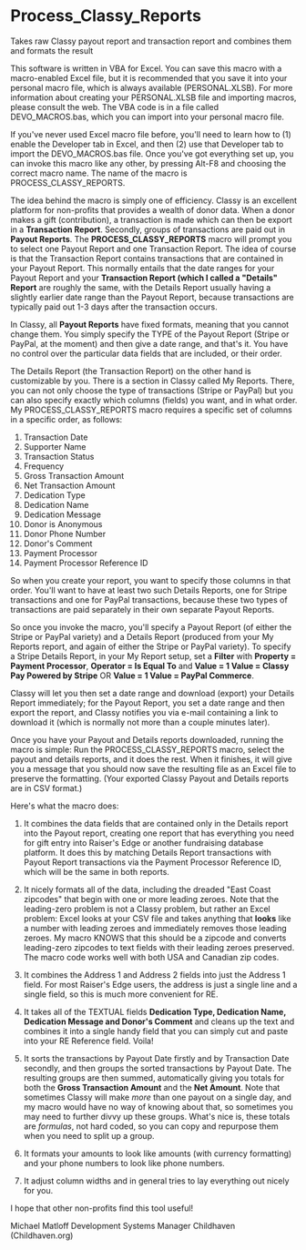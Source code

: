 # Process_Classy_Reports
Takes raw Classy payout report and transaction report and combines them and formats the result

This software is written in VBA for Excel. You can save this macro with a macro-enabled Excel file, but it is recommended that you save it into your personal macro file, which is always available (PERSONAL.XLSB). For more information about creating your PERSONAL.XLSB file and importing macros, please consult the web. The VBA code is in a file called DEVO_MACROS.bas, which you can import into your personal macro file.

If you've never used Excel macro file before, you'll need to learn how to (1) enable the Developer tab in Excel, and then (2) use that Developer tab to import the DEVO_MACROS.bas file. Once you've got everything set up, you can invoke this macro like any other, by pressing Alt-F8 and choosing the correct macro name. The name of the macro is PROCESS_CLASSY_REPORTS.

The idea behind the macro is simply one of efficiency. Classy is an excellent platform for non-profits that provides a wealth of donor data. When a donor makes a gift (contribution), a transaction is made which can then be export in a **Transaction Report**. Secondly, groups of transactions are paid out in **Payout Reports**. The **PROCESS_CLASSY_REPORTS** macro will prompt you to select one Payout Report and one Transaction Report. The idea of course is that the Transaction Report contains transactions that are contained in your Payout Report. This normally entails that the date ranges for your Payout Report and your **Transaction Report (which I called a "Details" Report** are roughly the same, with the Details Report usually having a slightly earlier date range than the Payout Report, because transactions are typically paid out 1-3 days after the transaction occurs.

In Classy, all **Payout Reports** have fixed formats, meaning that you cannot change them. You simply specify the TYPE of the Payout Report (Stripe or PayPal, at the moment) and then give a date range, and that's it. You have no control over the particular data fields that are included, or their order.

The Details Report (the Transaction Report) on the other hand is customizable by you. There is a section in Classy called My Reports. There, you can not only choose the type of transactions (Stripe or PayPal) but you can also specify exactly which columns (fields) you want, and in what order. My PROCESS_CLASSY_REPORTS macro requires a specific set of columns in a specific order, as follows:

1. Transaction Date
2. Supporter Name
3. Transaction Status
4. Frequency
5. Gross Transaction Amount
6. Net Transaction Amount
7. Dedication Type
8. Dedication Name
9. Dedication Message
10. Donor is Anonymous
11. Donor Phone Number
12. Donor's Comment
13. Payment Processor
14. Payment Processor Reference ID

So when you create your report, you want to specify those columns in that order. You'll want to have at least two such Details Reports, one for Stripe transactions and one for PayPal transactions, because these two types of transactions are paid separately in their own separate Payout Reports.

So once you invoke the macro, you'll specify a Payout Report (of either the Stripe or PayPal variety) and a Details Report (produced from your My Reports report, and again of either the Stripe or PayPal variety). To specify a Stripe Details Report, in your My Report setup, set a **Filter** with **Property = Payment Processor**, **Operator = Is Equal To** and **Value = 1 Value = Classy Pay Powered by Stripe** OR **Value = 1 Value = PayPal Commerce**. 

Classy will let you then set a date range and download (export) your Details Report immediately; for the Payout Report, you set a date range and then export the report, and Classy notifies you via e-mail containing a link to download it (which is normally not more than a couple minutes later).

Once you have your Payout and Details reports downloaded, running the macro is simple: Run the PROCESS_CLASSY_REPORTS macro, select the payout and details reports, and it does the rest. When it finishes, it will give you a message that you should now save the resulting file as an Excel file to preserve the formatting. (Your exported Classy Payout and Details reports are in CSV format.)

Here's what the macro does:

1. It combines the data fields that are contained only in the Details report into the Payout report, creating one report that has everything you need for gift entry into Raiser's Edge or another fundraising database platform. It does this by matching Details Report transactions with Payout Report transactions via the Payment Processor Reference ID, which will be the same in both reports.

2. It nicely formats all of the data, including the dreaded "East Coast zipcodes" that begin with one or more leading zeroes. Note that the leading-zero problem is not a Classy problem, but rather an Excel problem: Excel looks at your CSV file and takes anything that **looks** like a number with leading zeroes and immediately removes those leading zeroes. My macro KNOWS that this should be a zipcode and converts leading-zero zipcodes to text fields with their leading zeroes preserved. The macro code works well with both USA and Canadian zip codes.
 
3. It combines the Address 1 and Address 2 fields into just the Address 1 field. For most Raiser's Edge users, the address is just a single line and a single field, so this is much more convenient for RE.

4. It takes all of the TEXTUAL fields **Dedication Type, Dedication Name, Dedication Message and Donor's Comment** and cleans up the text and combines it into a single handy field that you can simply cut and paste into your RE Reference field. Voila!

5. It sorts the transactions by Payout Date firstly and by Transaction Date secondly, and then groups the sorted transactions by Payout Date. The resulting groups are then summed, automatically giving you totals for both the **Gross Transaction Amount** and the **Net Amount**. Note that sometimes Classy will make *more* than one payout on a single day, and my macro would have no way of knowing about that, so sometimes you may need to further divvy up these groups. What's nice is, these totals are _formulas_, not hard coded, so you can copy and repurpose them when you need to split up a group.

7. It formats your amounts to look like amounts (with currency formatting) and your phone numbers to look like phone numbers.

8. It adjust column widths and in general tries to lay everything out nicely for you.

I hope that other non-profits find this tool useful!

Michael Matloff
Development Systems Manager
Childhaven
(Childhaven.org)
